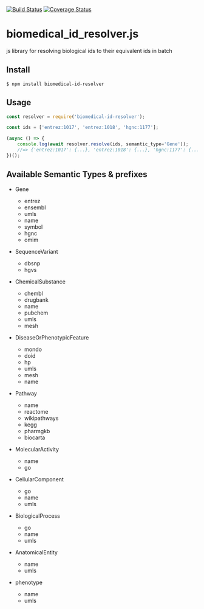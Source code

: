 [![Build Status](https://travis-ci.com/kevinxin90/biomedical_id_resolver.js.svg?branch=master)](https://travis-ci.com/kevinxin90/biomedical_id_resolver.js)
[![Coverage Status](https://coveralls.io/repos/github/kevinxin90/biomedical_id_resolver.js/badge.svg?branch=master)](https://coveralls.io/github/kevinxin90/biomedical_id_resolver.js?branch=master)

# biomedical_id_resolver.js
js library for resolving biological ids to their equivalent ids in batch

## Install

```
$ npm install biomedical-id-resolver
```

## Usage

```js
const resolver = require('biomedical-id-resolver');

const ids = ['entrez:1017', 'entrez:1018', 'hgnc:1177'];

(async () => {
	console.log(await resolver.resolve(ids, semantic_type='Gene'));
	//=> {'entrez:1017': {...}, 'entrez:1018': {...}, 'hgnc:1177': {...}}
})();
```

## Available Semantic Types & prefixes
* Gene
    * entrez
    * ensembl
    * umls
    * name
    * symbol
    * hgnc
    * omim

* SequenceVariant
    * dbsnp
    * hgvs

* ChemicalSubstance
    * chembl
    * drugbank
    * name
    * pubchem
    * umls
    * mesh

* DiseaseOrPhenotypicFeature
    * mondo
    * doid
    * hp
    * umls
    * mesh
    * name

* Pathway
    * name
    * reactome
    * wikipathways
    * kegg
    * pharmgkb
    * biocarta

* MolecularActivity
    * name
    * go

* CellularComponent
    * go
    * name
    * umls

* BiologicalProcess
    * go
    * name
    * umls

* AnatomicalEntity
    * name
    * umls

* phenotype
    * name
    * umls

